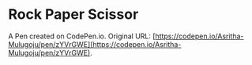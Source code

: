 # Rock Paper Scissor

A Pen created on CodePen.io. Original URL: [https://codepen.io/Asritha-Mulugoju/pen/zYVrGWE](https://codepen.io/Asritha-Mulugoju/pen/zYVrGWE).

